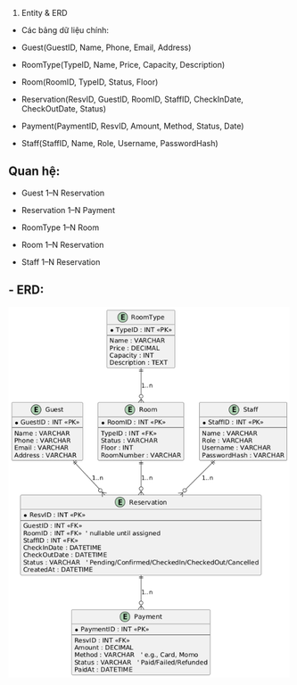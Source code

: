 1. Entity & ERD
- Các bảng dữ liệu chính:

- Guest(GuestID, Name, Phone, Email, Address)

- RoomType(TypeID, Name, Price, Capacity, Description)

- Room(RoomID, TypeID, Status, Floor)

- Reservation(ResvID, GuestID, RoomID, StaffID, CheckInDate, CheckOutDate, Status)

- Payment(PaymentID, ResvID, Amount, Method, Status, Date)

- Staff(StaffID, Name, Role, Username, PasswordHash)

## Quan hệ:

- Guest 1–N Reservation

- Reservation 1–N Payment

- RoomType 1–N Room

- Room 1–N Reservation

- Staff 1–N Reservation

## - ERD:
![SƠ ĐỒ ERD](https://github.com/miao0w025/BT-LAB02/blob/main/01/ERD.png)
